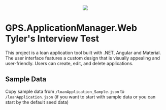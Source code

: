 <div align="center">
    <img src="https://media.licdn.com/dms/image/C560BAQFuy2xtl26-hw/company-logo_200_200/0/1523975442115?e=2147483647&v=beta&t=Ob1jE3IalefYavenAcPliORBG_NukB7PlohQp5VKGBQ"/>
</div>

# GPS.ApplicationManager.Web Tyler's Interview Test

This project is a loan application tool built with .NET, Angular and Material. The user interface features a custom design that is visually appealing and user-friendly. Users can create, edit, and delete applications.

## Sample Data

Copy sample data from `/loanApplication_Sample.json` to `/loanApplication.json` (if you want to start with sample data or you can start by the default seed data)
